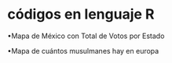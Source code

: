 # códigos en lenguaje R 

•Mapa de México con Total de Votos por Estado

•Mapa de cuántos musulmanes hay en europa 